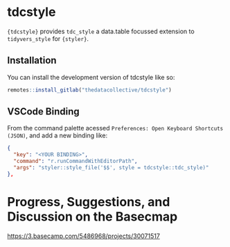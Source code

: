 
# tdcstyle

`{tdcstyle}` provides `tdc_style` a data.table focussed extension to `tidyvers_style` for `{styler}`.

## Installation

You can install the development version of tdcstyle like so:

``` r
remotes::install_gitlab("thedatacollective/tdcstyle")
```

## VSCode Binding

From the command palette acessed `Preferences: Open Keyboard Shortcuts (JSON)`, and add a new binding like:

```json
{
  "key": "<YOUR BINDING>",
  "command": "r.runCommandWithEditorPath",
  "args": "styler::style_file('$$', style = tdcstyle::tdc_style)"
},
```

# Progress, Suggestions, and Discussion on the Basecmap

https://3.basecamp.com/5486968/projects/30071517
